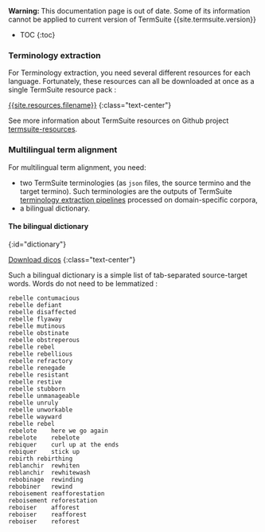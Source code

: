 <div class="alert alert-danger" role="alert">
<strong>Warning: </strong> This documentation page is out of date. Some of its information cannot be applied to current version of TermSuite {{site.termsuite.version}}
</div>


* TOC
{:toc}

### Terminology extraction

For Terminology extraction, you need several different resources for each language. Fortunately, these resources can all be downloaded at once as a single TermSuite resource pack :

<a href="{{site.resources.jar}}" class="btn btn-success" role="button">{{site.resources.filename}}</a>
{:class="text-center"}

See more information about TermSuite resources on Github project [termsuite-resources](https://github.com/termsuite/termsuite-resources).

### Multilingual term alignment

For multilingual term alignment, you need:

 * two TermSuite terminologies (as `json` files, the source termino and the target termino). Such terminologies are the outputs of TermSuite [terminology extraction pipelines]({{site.baseurl}}/documentation/command-line-api/#termino) processed on domain-specific corpora,
 * a bilingual dictionary.

#### The bilingual dictionary
{:id="dictionary"}

<a href="{{site.dicos.zip}}" class="btn btn-success" role="button">Download dicos</a>
{:class="text-center"}

Such a bilingual dictionary is a simple list of tab-separated source-target words. Words do not need to be lemmatized :

~~~
rebelle	contumacious
rebelle	defiant
rebelle	disaffected
rebelle	flyaway
rebelle	mutinous
rebelle	obstinate
rebelle	obstreperous
rebelle	rebel
rebelle	rebellious
rebelle	refractory
rebelle	renegade
rebelle	resistant
rebelle	restive
rebelle	stubborn
rebelle	unmanageable
rebelle	unruly
rebelle	unworkable
rebelle	wayward
rebelle	rebel
rebelote	here we go again
rebelote	rebelote
rebiquer	curl up at the ends
rebiquer	stick up
rebirth	rebirthing
reblanchir	rewhiten
reblanchir	rewhitewash
rebobinage	rewinding
rebobiner	rewind
reboisement	reafforestation
reboisement	reforestation
reboiser	afforest
reboiser	reafforest
reboiser	reforest
~~~
